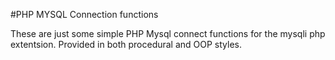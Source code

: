 #PHP MYSQL Connection functions

These are just some simple PHP Mysql connect functions for the mysqli php extentsion. Provided in both procedural and OOP styles.